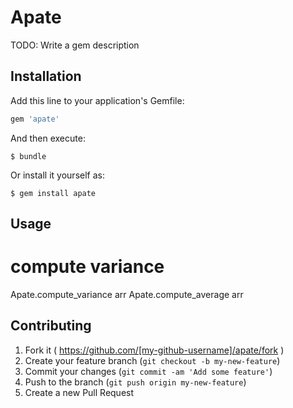 # Apate

TODO: Write a gem description

## Installation

Add this line to your application's Gemfile:

```ruby
gem 'apate'
```

And then execute:

    $ bundle

Or install it yourself as:

    $ gem install apate

## Usage

  # compute variance
  Apate.compute_variance arr
  Apate.compute_average arr

## Contributing

1. Fork it ( https://github.com/[my-github-username]/apate/fork )
2. Create your feature branch (`git checkout -b my-new-feature`)
3. Commit your changes (`git commit -am 'Add some feature'`)
4. Push to the branch (`git push origin my-new-feature`)
5. Create a new Pull Request
